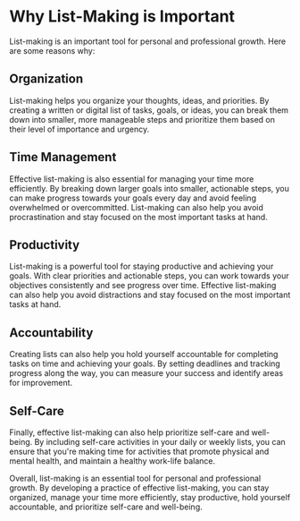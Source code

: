 Why List-Making is Important
==========================================

List-making is an important tool for personal and professional growth. Here are some reasons why:

Organization
------------

List-making helps you organize your thoughts, ideas, and priorities. By creating a written or digital list of tasks, goals, or ideas, you can break them down into smaller, more manageable steps and prioritize them based on their level of importance and urgency.

Time Management
---------------

Effective list-making is also essential for managing your time more efficiently. By breaking down larger goals into smaller, actionable steps, you can make progress towards your goals every day and avoid feeling overwhelmed or overcommitted. List-making can also help you avoid procrastination and stay focused on the most important tasks at hand.

Productivity
------------

List-making is a powerful tool for staying productive and achieving your goals. With clear priorities and actionable steps, you can work towards your objectives consistently and see progress over time. Effective list-making can also help you avoid distractions and stay focused on the most important tasks at hand.

Accountability
--------------

Creating lists can also help you hold yourself accountable for completing tasks on time and achieving your goals. By setting deadlines and tracking progress along the way, you can measure your success and identify areas for improvement.

Self-Care
---------

Finally, effective list-making can also help prioritize self-care and well-being. By including self-care activities in your daily or weekly lists, you can ensure that you're making time for activities that promote physical and mental health, and maintain a healthy work-life balance.

Overall, list-making is an essential tool for personal and professional growth. By developing a practice of effective list-making, you can stay organized, manage your time more efficiently, stay productive, hold yourself accountable, and prioritize self-care and well-being.


